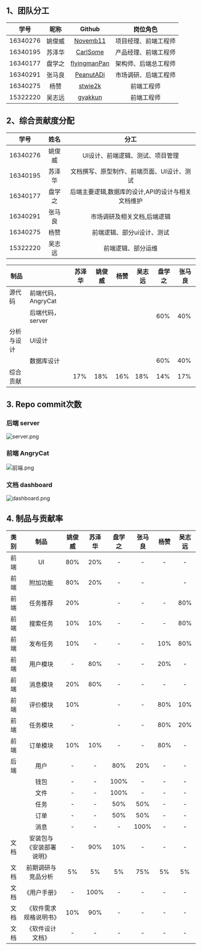 
## 1、团队分工


|学号|昵称|Github|岗位角色|
|:--:|:--:|:--:|:--:|
|16340276|姚俊威|[Novemb11](https://github.com/Novemb11)|项目经理、前端工程师|
|16340195|苏泽华|[CarlSome](https://github.com/CarlSome)|产品经理、前端工程师|
|16340177|盘学之|[flyingmanPan](https://github.com/flyingmanPan)|架构师、后端总工程师|
|16340291|张马良|[PeanutADi](https://github.com/PeanutADi)|市场调研、后端工程师|
|16340275|杨赞|[stwie2k](https://github.com/stwie2k)|前端工程师|
|15322220|吴志远|[gyakkun](https://github.com/gyakkun)|前端工程师|



## 2、综合贡献度分配

|学号|姓名|分工|
|:--:|:--:|:--:|
|16340276|姚俊威|UI设计、前端逻辑、测试、项目管理|
|16340195|苏泽华|文档撰写、原型制作、前端页面、UI设计、测试|
|16340177|盘学之|后端主要逻辑,数据库的设计,API的设计与相关文档维护|
|16340291|张马良|市场调研及相关文档,后端逻辑|
|16340275|杨赞|前端逻辑、部分ui设计、测试|
|15322220|吴志远|前端逻辑、部分运维|

| 制品       |                    | 苏泽华 | 姚俊威 | 杨赞 | 吴志远 | 盘学之 | 张马良 |
| ---------- | ------------------ | ------ | ------ | ---- | ------ | ------ | ------ |
| 源代码     | 前端代码，AngryCat |        |        |      |        |        |        |
|            | 后端代码，server   |        |        |      |        | 60%    | 40%    |
| 分析与设计 | UI设计             |        |        |      |        |        |        |
|            | 数据库设计         |        |        |      |        | 60%    | 40%    |
| 综合贡献   |                    |17%        | 18%       |   16%   |    18%    | 14%     |    17%      |

## 3. Repo commit次数

### 后端 server

![server.png](https://i.loli.net/2019/06/28/5d157c537442449156.png)

### 前端 AngryCat

![前端.png](https://i.loli.net/2019/06/28/5d157c537e06159142.png)

### 文档 dashboard

![dashboard.png](https://i.loli.net/2019/06/28/5d157c5383d4f65005.png)


## 4. 制品与贡献率

|类别|制品|姚俊威|苏泽华|盘学之|张马良|杨赞|吴志远|
|:--:|:--:|:--:|:--:|:--:|:--:|:--:|:--:|
|前端|UI|80%|20%|-|-|-|-|
|前端|附加功能|80%|20%|-|-||-|
|前端|任务推荐|20%||-|-|-|80%|
|前端|搜索任务|10%|10%|-|-|-|80%|
|前端|发布任务|10%|-|-|-|10%|80%|
|前端|用户模块|-|80%|-|-|20%|-|
|前端|消息模块|20%|80%|-|-|-|-|
|前端|评价模块|10%||-|-|80%|10%|
|前端|任务模块|-||-|-|80%|20%|
|前端|订单模块|10%|10%|-|-|80%|-|
|后端|用户|-|-|80%|20%|-|-|
| |钱包|-|-|100%|-|-|-|
| |文件|-|-|100%|-|-|-|
| |任务|-|-|50%|50%|-|-|
| |订单|-|-|50%|50%|-|-|
| |消息|-|-|-|100%|-|-|
|文档|安装包与《安装部署说明》|-|90%|10%|-|-|-|
|文档|前期调研与竞品分析|5%|5%|5%|75%|5%|5%|
|文档|《用户手册》|-|100%|-|-|-|-|
|文档|《软件需求规格说明书》|10%|90%|-|-|-|-|
|文档|《软件设计文档》|-|-|-|-|-|-|
